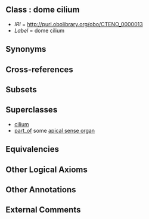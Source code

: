 
## Class : dome cilium

 * *IRI* = http://purl.obolibrary.org/obo/CTENO_0000013
 * *Label* = dome cilium

## Synonyms


## Cross-references


## Subsets


## Superclasses

 * [cilium](../../GO/29/GO_0005929.md)
 * [part_of](../../BFO/50/BFO_0000050.md) some [apical sense organ](../../CTENO/17/CTENO_0000017.md)

## Equivalencies


## Other Logical Axioms


## Other Annotations


## External Comments

